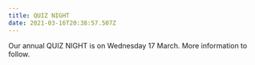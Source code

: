 ```yaml
---
title: QUIZ NIGHT
date: 2021-03-16T20:38:57.507Z
---
```

Our annual QUIZ NIGHT is on Wednesday 17 March.
More information to follow.